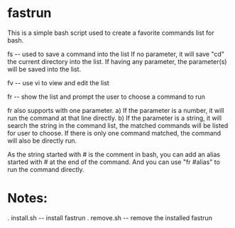 fastrun
============================

This is a simple bash script used to create a favorite commands list for bash.

fs -- used to save a command into the list
If no parameter, it will save "cd" the current directory into the list.
If having any parameter, the parameter(s) will be saved into the list.

fv -- use vi to view and edit the list

fr -- show the list and prompt the user to choose a command to run

fr also supports with one parameter. 
a) If the parameter is a number, it will run the command at that line directly.
b) If the parameter is a string, it will search the string in the command list, the matched commands will be listed for user to choose. If there is only one command matched, the command will also be directly run.
	
As the string started with # is the comment in bash, you can add an alias started with # at the end of the command. And you can use "fr #alias" to run the command directly.

Notes:
============================
. install.sh -- install fastrun
. remove.sh -- remove the installed fastrun
